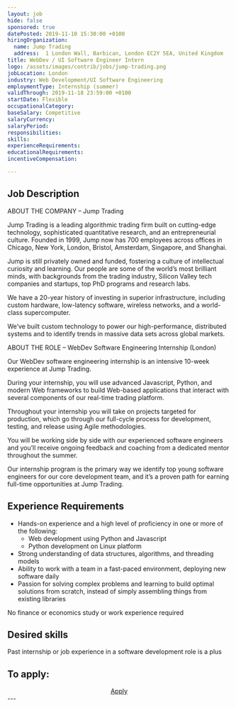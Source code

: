 ```yaml
---
layout: job
hide: false
sponsored: true
datePosted: 2019-11-10 15:30:00 +0100
hiringOrganization:
  name: Jump Trading
  address:  1 London Wall, Barbican, London EC2Y 5EA, United Kingdom
title: WebDev / UI Software Engineer Intern
logo: /assets/images/contrib/jobs/jump-trading.png
jobLocation: London
industry: Web Development/UI Software Engineering 
employmentType: Internship (summer)
validThrough: 2019-11-18 23:59:00 +0100
startDate: Flexible
occupationalCategory: 
baseSalary: Competitive
salaryCurrency: 
salaryPeriod: 
responsibilities:
skills:
experienceRequirements: 
educationalRequirements:
incentiveCompensation:

---
```


## Job Description
ABOUT THE COMPANY – Jump Trading

Jump Trading is a leading algorithmic trading firm built on cutting-edge technology, sophisticated quantitative research, and an entrepreneurial culture. Founded in 1999, Jump now has 700 employees across offices in Chicago, New York, London, Bristol, Amsterdam, Singapore, and Shanghai.

Jump is still privately owned and funded, fostering a culture of intellectual curiosity and learning. Our people are some of the world’s most brilliant minds, with backgrounds from the trading industry, Silicon Valley tech companies and startups, top PhD programs and research labs.

We have a 20-year history of investing in superior infrastructure, including custom hardware, low-latency software, wireless networks, and a world-class supercomputer.

We’ve built custom technology to power our high-performance, distributed systems and to identify trends in massive data sets across global markets.

 
ABOUT THE ROLE – WebDev Software Engineering Internship (London)

Our WebDev software engineering internship is an intensive 10-week experience at Jump Trading.

During your internship, you will use advanced Javascript, Python, and modern Web frameworks to build Web-based applications that interact with several components of our real-time trading platform. 

Throughout your internship you will take on projects targeted for production, which go through our full-cycle process for development, testing, and release using Agile methodologies. 

You will be working side by side with our experienced software engineers and you’ll receive ongoing feedback and coaching from a dedicated mentor throughout the summer. 

Our internship program is the primary way we identify top young software engineers for our core development team, and it’s a proven path for earning full-time opportunities at Jump Trading.

## Experience Requirements
- Hands-on experience and a high level of proficiency in one or more of the following: 
    - Web development using Python and Javascript 
    - Python development on Linux platform 
- Strong understanding of data structures, algorithms, and threading models 
- Ability to work with a team in a fast-paced environment, deploying new software daily 
- Passion for solving complex problems and learning to build optimal solutions from scratch, instead of simply assembling things from existing libraries

No finance or economics study or work experience required

## Desired skills
Past internship or job experience in a software development role is a plus 

## To apply:
<div class="to-apply" style="text-align: center">
  <a class="btn btn--dark" style="margin: 20px" href="https://www.jumptrading.com/apply.html?gh_jid=1550590">
    Apply
  </a>
</div>
---
